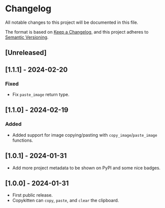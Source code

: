 # Changelog
All notable changes to this project will be documented in this file.

The format is based on [Keep a Changelog](https://keepachangelog.com/en/1.0.0/),
and this project adheres to [Semantic Versioning](https://semver.org/spec/v2.0.0.html).

## [Unreleased]

## [1.1.1] - 2024-02-20
### Fixed
- Fix `paste_image` return type.

## [1.1.0] - 2024-02-19
### Added
- Added support for image copying/pasting with `copy_image`/`paste_image` functions.

## [1.0.1] - 2024-01-31
- Add more project metadata to be shown on PyPI and some nice badges.

## [1.0.0] - 2024-01-31
- First public release.
- Copykitten can `copy`, `paste`, and `clear` the clipboard.
